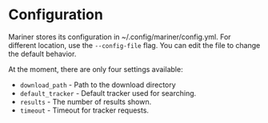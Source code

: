 # Configuration

Mariner stores its configuration in ~/.config/mariner/config.yml. For different location, use the `--config-file` flag. You can edit the file to change the default behavior.

At the moment, there are only four settings available:

- `download_path` - Path to the download directory
- `default_tracker` - Default tracker used for searching.
- `results` - The number of results shown.
- `timeout` - Timeout for tracker requests.
